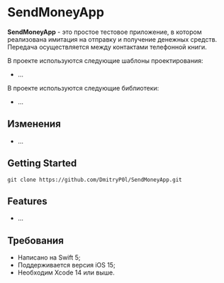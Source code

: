 # SendMoneyApp

**SendMoneyApp** - это простое тестовое приложение, в котором реализована имитация на отправку и получение денежных средств.
Передача осуществляется между контактами телефонной книги.

В проекте используются следующие шаблоны проектирования:
- ...

В проекте используются следующие библиотеки:
- ...

## Изменения 
- ...

## Getting Started

```
git clone https://github.com/DmitryP0l/SendMoneyApp.git
```
## Features
- ...

## Требования

- Написано на Swift 5;
- Поддерживается версия iOS 15;
- Необходим Xcode 14 или выше.
